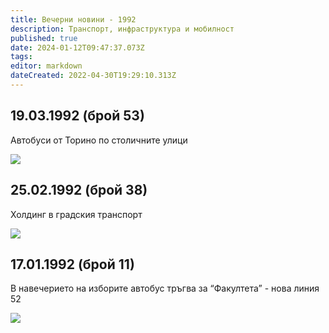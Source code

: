 ```yaml
---
title: Вечерни новини - 1992
description: Транспорт, инфраструктура и мобилност
published: true
date: 2024-01-12T09:47:37.073Z
tags: 
editor: markdown
dateCreated: 2022-04-30T19:29:10.313Z
---
```


## 19.03.1992 (брой 53)
Автобуси от Торино по столичните улици

<img src="https://drive.google.com/uc?export=view&id=1ZLY5npkdMDrGFuMfggSpYs3F4ktRkZL5">



## 25.02.1992 (брой 38)
Холдинг в градския транспорт

<img src="https://drive.google.com/uc?export=view&id=15HwmVk2DSupBPRhn0MQDh0dl3bmRzu62">

## 17.01.1992 (брой 11)
В навечерието на изборите автобус тръгва за “Факултета” - нова линия 52

<img src="https://drive.google.com/uc?export=view&id=1fUjFY06Aekl1nu1Kg5DPRRE5yEhrSpP2">
